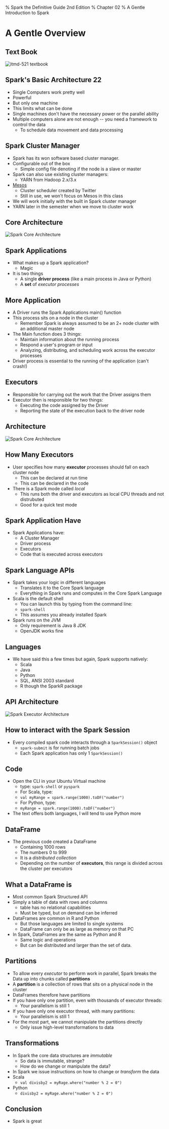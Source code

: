 % Spark the Definitive Guide 2nd Edition
% Chapter 02
% A Gentle Introduction to Spark

# A Gentle Overview

## Text Book

![*itmd-521 textbook*](images/spark-book.png "Spark TextBook")

## Spark's Basic Architecture 22

- Single Computers work pretty well
- Powerful
- But only one machine
- This limits what can be done
- Single machines don't have the necessary power or the parallel ability
- Multiple computers alone are not enough -- you need a framework to control the data
  - To schedule data movement and data processing

## Spark Cluster Manager

- Spark has its won software based cluster manager.  
- Configurable out of the box
  - Simple config file denoting if the node is a slave or master
- Spark can also use existing cluster managers:
  - YARN from Hadoop 2.x/3.x
- [Mesos](https://mesos.apache.org "Apache mesos web site")
  - Cluster scheduler created by Twitter
  - Still in use, we won't focus on Mesos in this class
- We will work initially with the built in Spark cluster manager
- YARN later in the semester when we move to cluster work

## Core Architecture

![*Spark Core Architecture*](images/fig-2-1.png "Spark Core Architecture Diagram")

## Spark Applications

- What makes up a Spark application?
  - Magic
- It is two things
  - A single **driver process** (like a main process in Java or Python)
  - A **set** of *executor processes* 

## More Application

- A Driver runs the Spark Applications main() function
- This process sits on a node in the cluster
  - Remember Spark is always assumed to be an 2+ node cluster with an additional master node
- The Main function does 3 things:
  - Maintain information about the running process
  - Respond a user's program or input
  - Analyzing, distributing, and scheduling work across the executor processes
- Driver process is essential to the running of the application (can't crash!)

## Executors

- Responsible for carrying out the work that the Driver assigns them
- Executor then is responsible for two things:
  - Executing the code assigned by the Driver
  - Reporting the state of the execution back to the driver node 

## Architecture

![*Spark Core Architecture*](images/fig-2-1.png "Spark Core Architecture Diagram")

## How Many Executors

- User specifies how many **executor** processes should fall on each cluster node
  - This can be declared at run time
  - This can be declared in the code
- There is a Spark mode called *local*
  - This runs both the driver and executors as local CPU threads and not distrubuted
  - Good for a quick test mode

## Spark Application Have

- Spark Applications have:
  - A Cluster Manager
  - Driver process
  - Executors
  - Code that is executed across executors

## Spark Language APIs

- Spark takes your logic in different languages
  - Translates it to the Core Spark language
  - Everything in Spark runs and computes in the Core Spark Language
- Scala is the default shell
  - You can launch this by typing from the command line:
  - ```spark-shell```
  - This assumes you already installed Spark
- Spark runs on the JVM
  - Only requirement is Java 8 JDK
  - OpenJDK works fine

## Languages

- We have said this a few times but again, Spark supports natively:
  - Scala
  - Java
  - Python
  - SQL, ANSI 2003 standard
  - R though the SparkR package

## API Architecture

![*Spark Executor Architecture*](images/fig-2-2.png "Spark Executor Architecture Diagram")

## How to interact with the Spark Session

- Every compiled spark code interacts through a ```SparkSession()``` object
  - ```spark-submit``` is for running batch jobs
  - Each Spark application has only 1 ```SparkSession()```

## Code

- Open the CLI in your Ubuntu Virtual machine
  - type: ```spark-shell``` or ```pyspark```
  - For Scala, type:
  - ```val myRange = spark.range(1000).toDF("number")```
  - For Python, type:
  - ```myRange = spark.range(1000).toDF("number")```
- The text offers both languages, I will tend to use Python more

## DataFrame

- The previous code created a DataFrame
  - Containing 1000 rows
  - The numbers 0 to 999
  - It is a *distributed collection*
  - Depending on the number of **executors**, this range is divided across the cluster per executors

## What a DataFrame is

- Most common Spark Structured API
- Simply a table of data with rows and columns
  - table has no relational capabilities
  - Must be typed, but on demand can be inferred
- DataFrames are common in R and Python
  - But those languages are limited to single systems
  - DataFrame can only be as large as memory on that PC
- In Spark, DataFrames are the same as Python and R
  - Same logic and operations
  - But can be distributed and larger than the set of data.

## Partitions

- To allow every *executor* to perform work in parallel, Spark breaks the Data up into chunks called **partitions**
- A **partition** is a collection of rows that sits on a physical node in the cluster 
- DataFrames therefore have partitions
- If you have only one partition, even with thousands of executor threads:
  - Your parallelism is still 1
- If you have only one executor thread, with many partitions:
  - Your parallelism is still 1
- For the most part, we cannot manipulate the partitions directly
  - Only issue high-level transformations to data

## Transformations

- In Spark the core data structures are *immutable*
  - So data is immutable, strange?
  - How do we change or manipulate the data?
- In Spark we issue instructions on how to change or *transform* the data
- Scala
  - ```val divisby2 = myRage.where("number % 2 = 0")```
- Python
  - ```divisby2 = myRage.where("number % 2 = 0")```

## Conclusion

- Spark is great
